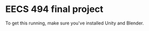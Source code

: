 EECS 494 final project
======================

To get this running, make sure you've installed Unity and Blender.

